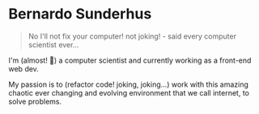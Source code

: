 # Bernardo Sunderhus

> No I'll not fix your computer! not joking! - said every computer scientist ever...

I'm (almost! :pray:) a computer scientist and currently working as a front-end web dev.

My passion is to (refactor code! joking, joking...) work with this amazing chaotic ever changing and evolving environment that we call internet, to solve problems.
